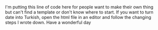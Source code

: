 I'm putting this line of code here for people want to make their own thing but can't find a template or don't know where to start. 
If you want to turn date into Turkish, open the html file in an editor and follow the changing steps I wrote down.
Have a wonderful day
